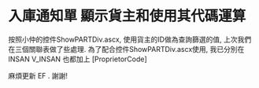 # 入庫通知單 顯示貨主和使用其代碼運算


按照小仲的控件ShowPARTDiv.ascx, 使用貨主的ID做為查詢篩選的值, 上次我們在三個關聯表做了些處理.
為了配合控件ShowPARTDiv.ascx使用, 
我已分別在 
INSAN
V_INSAN
也都加上
[ProprietorCode]

麻煩更新 EF .
謝謝!
